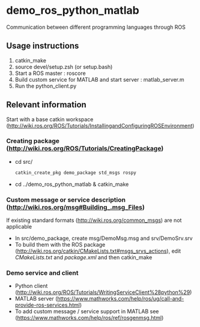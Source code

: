 # demo_ros_python_matlab
Communication between different programming languages through ROS

## Usage instructions
1. catkin_make
1. source devel/setup.zsh (or setup.bash)
1. Start a ROS master : roscore
1. Build custom service for MATLAB and start server : matlab_server.m
1. Run the python_client.py

## Relevant information
Start with a base catkin workspace (http://wiki.ros.org/ROS/Tutorials/InstallingandConfiguringROSEnvironment)
### Creating package (http://wiki.ros.org/ROS/Tutorials/CreatingPackage)
* cd src/
	```sh
	catkin_create_pkg demo_package std_msgs rospy
	```
* cd ../demo_ros_python_matlab & catkin_make

### Custom message or service description (http://wiki.ros.org/msg#Building_.msg_Files)
If existing standard formats (http://wiki.ros.org/common_msgs) are not applicable
* In src/demo_package, create msg/DemoMsg.msg and srv/DemoSrv.srv
* To build them with the ROS package (http://wiki.ros.org/catkin/CMakeLists.txt#msgs_srvs_actions), edit *CMakeLists.txt* and *package.xml* and then catkin_make

### Demo service and client
* Python client (http://wiki.ros.org/ROS/Tutorials/WritingServiceClient%28python%29)
* MATLAB server (https://www.mathworks.com/help/ros/ug/call-and-provide-ros-services.html)
* To add custom message / service support in MATLAB see (https://www.mathworks.com/help/ros/ref/rosgenmsg.html)
